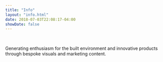```yaml
---
title: "Info"
layout: "info.html"
date: 2018-07-03T22:08:17-04:00
showDate: false
---
```

&nbsp;

Generating enthusiasm for the built environment and innovative products through bespoke visuals and marketing content.

&nbsp;

&nbsp;

&nbsp;

&nbsp;

&nbsp;